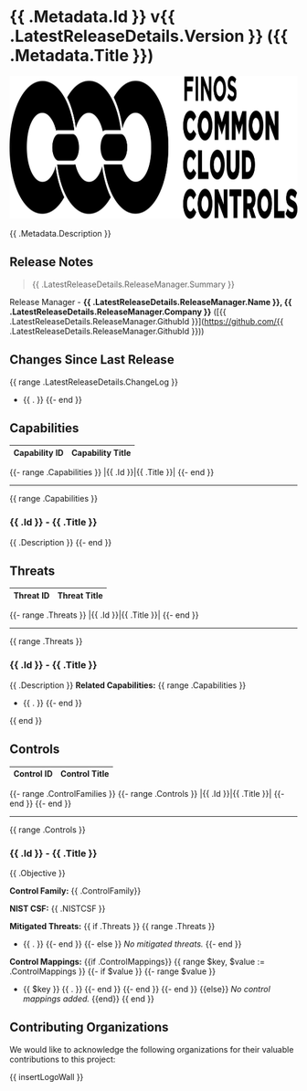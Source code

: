 <!-- markdownlint-disable -->
# {{ .Metadata.Id }} v{{ .LatestReleaseDetails.Version }} ({{ .Metadata.Title }})

<img height="250px" src="https://raw.githubusercontent.com/finos/branding/882d52260eb9b85a4097db38b09a52ea9bb68734/project-logos/active-project-logos/Common%20Cloud%20Controls%20Logo/Horizontal/2023_FinosCCC_Horizontal_BLK.svg" alt="CCC Logo"/>

{{ .Metadata.Description }}

## Release Notes

> {{ .LatestReleaseDetails.ReleaseManager.Summary }}

Release Manager - **{{ .LatestReleaseDetails.ReleaseManager.Name }}, {{ .LatestReleaseDetails.ReleaseManager.Company }}** ([{{ .LatestReleaseDetails.ReleaseManager.GithubId }}](https://github.com/{{ .LatestReleaseDetails.ReleaseManager.GithubId }}))

## Changes Since Last Release
{{ range .LatestReleaseDetails.ChangeLog }}
- {{ . }}
{{- end }}

## Capabilities

|Capability ID|Capability Title|
|----|----|
{{- range .Capabilities }}
|{{ .Id }}|{{ .Title }}|
{{- end }}

---
{{ range .Capabilities }}
### {{ .Id }} - {{ .Title }}

{{ .Description }}
{{- end }}

## Threats

|Threat ID|Threat Title|
|----|----|
{{- range .Threats }}
|{{ .Id }}|{{ .Title }}|
{{- end }}

---
{{ range .Threats }}
### {{ .Id }} - {{ .Title }}

{{ .Description }}
**Related Capabilities:**
{{ range .Capabilities }}
- {{ . }}
{{- end }}

{{ end }}

## Controls

|Control ID|Control Title|
|----|----|
{{- range .ControlFamilies }}
{{- range .Controls }}
|{{ .Id }}|{{ .Title }}|
{{- end }}
{{- end }}

---

{{ range .Controls }}
### {{ .Id }} - {{ .Title }}

{{ .Objective }}

**Control Family:** {{ .ControlFamily}}

**NIST CSF:** {{ .NISTCSF }}

**Mitigated Threats:**
{{ if .Threats }}
{{ range .Threats }}
- {{ . }}
{{- end }}
{{- else }}
_No mitigated threats._
{{- end }}

**Control Mappings:**
{{if .ControlMappings}}
{{ range $key, $value := .ControlMappings }}
{{- if $value }}
{{- range $value }}
- {{ $key }} {{ . }}
{{- end }}
{{- end }}
{{- end }}
{{else}}
_No control mappings added._
{{end}}
{{ end }}

## Contributing Organizations

We would like to acknowledge the following organizations for their valuable contributions to this project:

{{ insertLogoWall }}
<!-- markdownlint-enable -->
